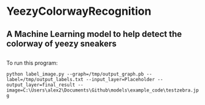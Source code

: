 # YeezyColorwayRecognition

## A Machine Learning model to help detect the colorway of yeezy sneakers

## 

To run this program:

`
python label_image.py --graph=/tmp/output_graph.pb --label=/tmp/output_labels.txt --input_layer=Placeholder --  output_layer=final_result --image=C:\Users\alex2\Documents\Github\models\example_code\testzebra.jpg
`
